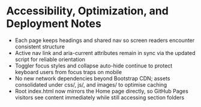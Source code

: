 ﻿# Accessibility, Optimization, and Deployment Notes

- Each page keeps headings and shared nav so screen readers encounter consistent structure
- Active nav link and aria-current attributes remain in sync via the updated script for reliable orientation
- Toggler focus styles and collapse auto-hide continue to protect keyboard users from focus traps on mobile
- No new network dependencies beyond Bootstrap CDN; assets consolidated under css/, js/, and images/ to optimise caching
- Root index.html now mirrors the Home page directly, so GitHub Pages visitors see content immediately while still accessing section folders

